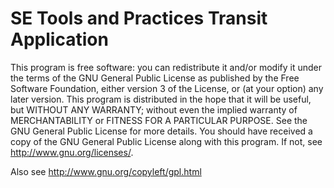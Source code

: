 # SE Tools and Practices Transit Application
This program is free software: you can redistribute it and/or modify it under the terms 
of the GNU General Public License as published by the Free Software Foundation, either version 3 of the License, or (at your option) any later version. This program is 
distributed in the hope that it will be useful, but WITHOUT ANY WARRANTY; without 
even the implied warranty of MERCHANTABILITY or FITNESS FOR A PARTICULAR PURPOSE. 
See the GNU General Public License for more details. You should have received a copy 
of the GNU General Public License along with this program. If not, see 
<http://www.gnu.org/licenses/>.

Also see http://www.gnu.org/copyleft/gpl.html

